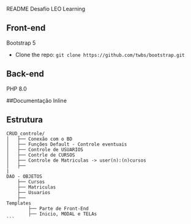 README
Desafio LEO Learning


## Front-end

Bootstrap 5
- Clone the repo: `git clone https://github.com/twbs/bootstrap.git`

## Back-end
PHP 8.0

##Documentação
Inline

## Estrutura

    CRUD_controle/
    │   ├── Conexão com o BD
    │   ├── Funções Default - Controle eventuais
    │   ├── Controle de USUARIOS
    │   ├── Contrle de CURSOS
    │   ├── Controle de Matriculas -> user(n):(n)cursos
    │   ├──
    |
    DAO - OBJETOS
        ├── Cursos
        ├── Matriculas
        ├── Usuarios
        ├──
    Templates
            ├── Parte de Front-End
            ├── Inicio, MODAL e TELAs
    ```

